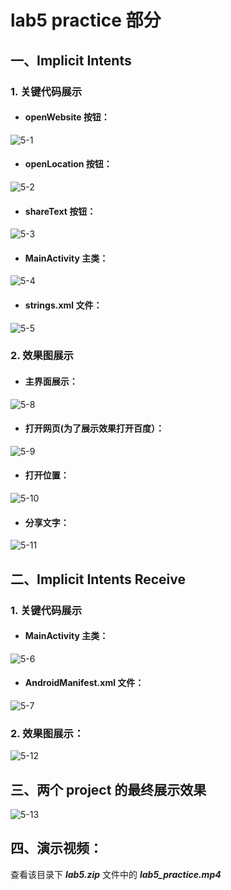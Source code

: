# lab5 practice 部分
>
## 一、Implicit Intents 
>
### 1. 关键代码展示
>
- ####  openWebsite 按钮：
![5-1](https://github.com/IVY-1999/android_1813066/blob/main/image/lab5/1.png)
>
- #### openLocation 按钮：
![5-2](https://github.com/IVY-1999/android_1813066/blob/main/image/lab5/2.png)
>
- #### shareText 按钮：
![5-3](https://github.com/IVY-1999/android_1813066/blob/main/image/lab5/3.png)
>
- #### MainActivity 主类：
![5-4](https://github.com/IVY-1999/android_1813066/blob/main/image/lab5/4.png)
>
- #### strings.xml 文件：
![5-5](https://github.com/IVY-1999/android_1813066/blob/main/image/lab5/5.png)
>
### 2. 效果图展示
>
- #### 主界面展示：
![5-8](https://github.com/IVY-1999/android_1813066/blob/main/image/lab5/8.png)
>
- #### 打开网页(为了展示效果打开百度）：
![5-9](https://github.com/IVY-1999/android_1813066/blob/main/image/lab5/9.png)
>
- #### 打开位置：
![5-10](https://github.com/IVY-1999/android_1813066/blob/main/image/lab5/10.png)
>
- #### 分享文字：
![5-11](https://github.com/IVY-1999/android_1813066/blob/main/image/lab5/11.png)
>
>
>
## 二、Implicit Intents Receive
>
### 1. 关键代码展示
>
- #### MainActivity 主类：
![5-6](https://github.com/IVY-1999/android_1813066/blob/main/image/lab5/6.png)
>
- #### AndroidManifest.xml 文件：
![5-7](https://github.com/IVY-1999/android_1813066/blob/main/image/lab5/7.png)
>
### 2. 效果图展示：
![5-12](https://github.com/IVY-1999/android_1813066/blob/main/image/lab5/12.png)
>
>
## 三、两个 project 的最终展示效果
![5-13](https://github.com/IVY-1999/android_1813066/blob/main/image/lab5/13.jpg)
>
>
## 四、演示视频：
查看该目录下 ***lab5.zip*** 文件中的 ***lab5_practice.mp4***  

